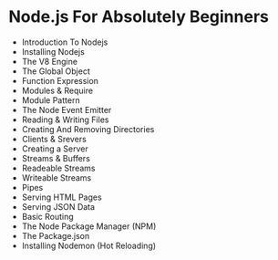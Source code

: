<h1>Node.js For Absolutely Beginners</h2>
<ul>
<li>Introduction To Nodejs</li>
<li>Installing Nodejs</li>
<li>The V8 Engine</li>
<li>The Global Object</li>
<li>Function Expression</li>
<li>Modules & Require</li>
<li>Module Pattern</li>
<li>The Node Event Emitter</li>
<li>Reading & Writing Files</li>
<li>Creating And Removing Directories</li>
<li>Clients & Srevers</li>
<li>Creating a Server</li>
<li>Streams & Buffers</li>
<li>Readeable Streams</li>
<li>Writeable Streams</li>
<li>Pipes</li>
<li>Serving HTML Pages</li>
<li>Serving JSON Data</li>
<li>Basic Routing</li>
<li>The Node Package Manager (NPM)</li>
<li>The Package.json</li>
<li>Installing Nodemon (Hot Reloading)</li>

</ul>
